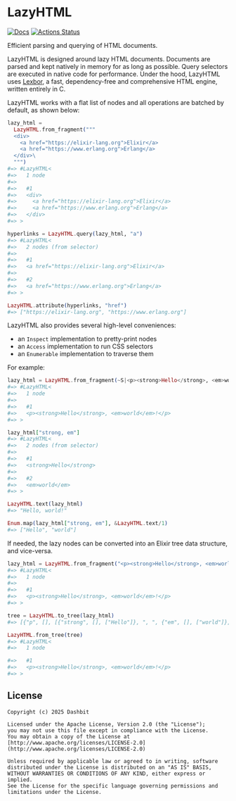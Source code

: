 # LazyHTML

[![Docs](https://img.shields.io/badge/hex.pm-docs-8e7ce6.svg)](https://hexdocs.pm/lazy_html)
[![Actions Status](https://github.com/dashbitco/lazy_html/workflows/Test/badge.svg)](https://github.com/dashbitco/lazy_html/actions)

<!-- Docs -->

Efficient parsing and querying of HTML documents.

LazyHTML is designed around lazy HTML documents. Documents are parsed
and kept natively in memory for as long as possible. Query selectors
are executed in native code for performance. Under the hood, LazyHTML
uses [Lexbor](https://github.com/lexbor/lexbor), a fast, dependency-free
and comprehensive HTML engine, written entirely in C.

LazyHTML works with a flat list of nodes and all operations are batched
by default, as shown below:

```elixir
lazy_html =
  LazyHTML.from_fragment("""
  <div>
    <a href="https://elixir-lang.org">Elixir</a>
    <a href="https://www.erlang.org">Erlang</a>
  </div>\
  """)
#=> #LazyHTML<
#=>   1 node
#=>
#=>   #1
#=>   <div>
#=>     <a href="https://elixir-lang.org">Elixir</a>
#=>     <a href="https://www.erlang.org">Erlang</a>
#=>   </div>
#=> >

hyperlinks = LazyHTML.query(lazy_html, "a")
#=> #LazyHTML<
#=>   2 nodes (from selector)
#=>
#=>   #1
#=>   <a href="https://elixir-lang.org">Elixir</a>
#=>
#=>   #2
#=>   <a href="https://www.erlang.org">Erlang</a>
#=> >

LazyHTML.attribute(hyperlinks, "href")
#=> ["https://elixir-lang.org", "https://www.erlang.org"]
```

LazyHTML also provides several high-level conveniences:

- an `Inspect` implementation to pretty-print nodes
- an `Access` implementation to run CSS selectors
- an `Enumerable` implementation to traverse them

For example:

```elixir
lazy_html = LazyHTML.from_fragment(~S|<p><strong>Hello</strong>, <em>world</em>!</p>|)
#=> #LazyHTML<
#=>   1 node
#=>
#=>   #1
#=>   <p><strong>Hello</strong>, <em>world</em>!</p>
#=> >

lazy_html["strong, em"]
#=> #LazyHTML<
#=>   2 nodes (from selector)
#=>
#=>   #1
#=>   <strong>Hello</strong>
#=>
#=>   #2
#=>   <em>world</em>
#=> >

LazyHTML.text(lazy_html)
#=> "Hello, world!"

Enum.map(lazy_html["strong, em"], &LazyHTML.text/1)
#=> ["Hello", "world"]
```

If needed, the lazy nodes can be converted into an Elixir tree data
structure, and vice-versa.

```elixir
lazy_html = LazyHTML.from_fragment("<p><strong>Hello</strong>, <em>world</em>!</p>")
#=> #LazyHTML<
#=>   1 node
#=>
#=>   #1
#=>   <p><strong>Hello</strong>, <em>world</em>!</p>
#=> >

tree = LazyHTML.to_tree(lazy_html)
#=> [{"p", [], [{"strong", [], ["Hello"]}, ", ", {"em", [], ["world"]}, "!"]}]

LazyHTML.from_tree(tree)
#=> #LazyHTML<
#=>   1 node

#=>   #1
#=>   <p><strong>Hello</strong>, <em>world</em>!</p>
#=> >
```

<!-- Docs -->

## License

    Copyright (c) 2025 Dashbit

    Licensed under the Apache License, Version 2.0 (the "License");
    you may not use this file except in compliance with the License.
    You may obtain a copy of the License at [http://www.apache.org/licenses/LICENSE-2.0](http://www.apache.org/licenses/LICENSE-2.0)

    Unless required by applicable law or agreed to in writing, software
    distributed under the License is distributed on an "AS IS" BASIS,
    WITHOUT WARRANTIES OR CONDITIONS OF ANY KIND, either express or implied.
    See the License for the specific language governing permissions and
    limitations under the License.
